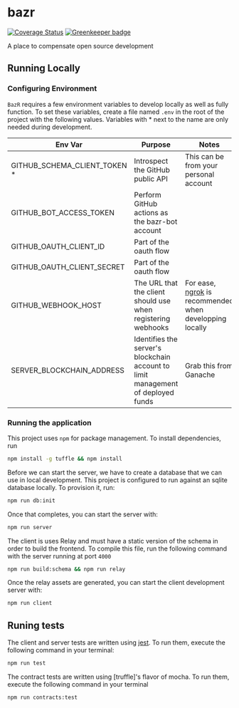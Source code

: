 # bazr

[![Coverage Status](https://coveralls.io/repos/github/AlecAivazis/bazr/badge.svg)](https://coveralls.io/github/AlecAivazis/bazr) [![Greenkeeper badge](https://badges.greenkeeper.io/AlecAivazis/bazr.svg)](https://greenkeeper.io/)

A place to compensate open source development

## Running Locally

### Configuring Environment

`BazR` requires a few environment variables to develop locally as well
as fully function. To set these variables, create a file named `.env` in the root of the project with the following values. Variables with \* next to the name are only needed during development.

| Env Var                      | Purpose                                                                          | Notes                                                                         |
|------------------------------|----------------------------------------------------------------------------------|-------------------------------------------------------------------------------|
| GITHUB_SCHEMA_CLIENT_TOKEN * | Introspect the GitHub public API                                                 | This can be from your personal account                                        |
| GITHUB_BOT_ACCESS_TOKEN      | Perform GitHub actions as the bazr-bot account                                   |                                                                               |
| GITHUB_OAUTH_CLIENT_ID       | Part of the oauth flow                                                           |                                                                               |
| GITHUB_OAUTH_CLIENT_SECRET   | Part of the oauth flow                                                           |                                                                               |
| GITHUB_WEBHOOK_HOST          | The URL that the client should use when registering webhooks                     | For ease, [ngrok](https://ngrok.com/) is recommended when developping locally |
| SERVER_BLOCKCHAIN_ADDRESS    | Identifies the server's blockchain account to limit management of deployed funds | Grab this from Ganache                                                        |


### Running the application

This project uses `npm` for package management. To install dependencies, run

```bash
npm install -g tuffle && npm install
```

Before we can start the server, we have to create a database that we can use in local development.
This project is configured to run against an sqlite database locally. To provision it, run:

```bash
npm run db:init
```

Once that completes, you can start the server with:

```bash
npm run server
```

The client is uses Relay and must have a static version of the schema in order to build the frontend. To compile this file, run the following command with the server running at port `4000`

```bash
npm run build:schema && npm run relay
```

Once the relay assets are generated, you can start the client development server with:

```bash
npm run client
```

## Runing tests

The client and server tests are written using [jest](https://facebook.github.io/jest/). To run them, execute the following command in your terminal:

```bash
npm run test
```

The contract tests are written using [truffle]'s flavor of mocha. To run them, execute the following command in your terminal

```bash
npm run contracts:test
```
